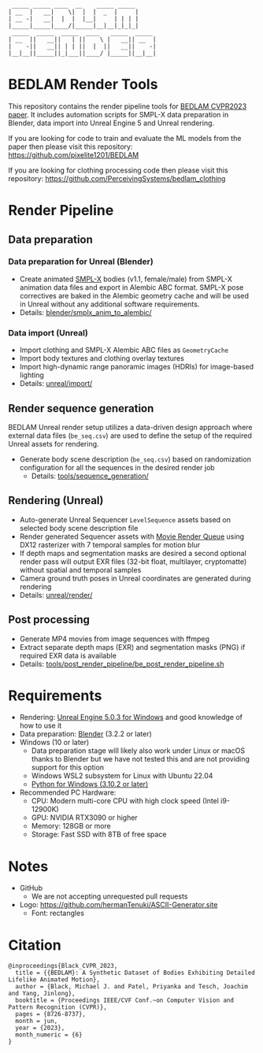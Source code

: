```
 _____ _____ ____  __    _____ _____ 
| __  |   __|    \|  |  |  _  |     |
| __ -|   __|  |  |  |__|     | | | |
|_____|_____|____/|_____|__|__|_|_|_|
 _____  _____  _____  ____   _____  _____ 
| __  ||   __||   | ||    \ |   __|| __  |
|    -||   __|| | | ||  |  ||   __||    -|
|__|__||_____||_|___||____/ |_____||__|__|
```

# BEDLAM Render Tools
This repository contains the render pipeline tools for [BEDLAM CVPR2023 paper](https://bedlam.is.tue.mpg.de). It includes automation scripts for SMPL-X data preparation in Blender, data import into Unreal Engine 5 and Unreal rendering.

If you are looking for code to train and evaluate the ML models from the paper then please visit this repository: https://github.com/pixelite1201/BEDLAM

If you are looking for clothing processing code then please visit this repository: https://github.com/PerceivingSystems/bedlam_clothing

# Render Pipeline

## Data preparation

### Data preparation for Unreal (Blender)
+ Create animated [SMPL-X](https://smpl-x.is.tue.mpg.de/) bodies (v1.1, female/male) from SMPL-X animation data files and export in Alembic ABC format. SMPL-X pose correctives are baked in the Alembic geometry cache and will be used in Unreal without any additional software requirements.
+ Details: [blender/smplx_anim_to_alembic/](blender/smplx_anim_to_alembic/)

### Data import (Unreal)
+ Import clothing and SMPL-X Alembic ABC files as `GeometryCache`
+ Import body textures and clothing overlay textures
+ Import high-dynamic range panoramic images (HDRIs) for image-based lighting
+ Details: [unreal/import/](unreal/import/)

## Render sequence generation
BEDLAM Unreal render setup utilizes a data-driven design approach where external data files (`be_seq.csv`) are used to define the setup of the required Unreal assets for rendering.

+ Generate body scene description (`be_seq.csv`) based on randomization configuration for all the sequences in the desired render job
  + Details: [tools/sequence_generation/](tools/sequence_generation/)

## Rendering (Unreal)
+ Auto-generate Unreal Sequencer `LevelSequence` assets based on selected body scene description file
+ Render generated Sequencer assets with [Movie Render Queue](https://docs.unrealengine.com/5.0/en-US/render-cinematics-in-unreal-engine/) using DX12 rasterizer with 7 temporal samples for motion blur
+ If depth maps and segmentation masks are desired a second optional render pass will output EXR files (32-bit float, multilayer, cryptomatte) without spatial and temporal samples
+ Camera ground truth poses in Unreal coordinates are generated during rendering
+ Details: [unreal/render/](unreal/render/)

## Post processing
+ Generate MP4 movies from image sequences with ffmpeg
+ Extract separate depth maps (EXR) and segmentation masks (PNG) if required EXR data is available
+ Details: [tools/post_render_pipeline/be_post_render_pipeline.sh](tools/post_render_pipeline/be_post_render_pipeline.sh)

# Requirements
+ Rendering: [Unreal Engine 5.0.3 for Windows](https://www.unrealengine.com) and good knowledge of how to use it
+ Data preparation: [Blender](https://www.blender.org) (3.2.2 or later)
+ Windows (10 or later)
    + Data preparation stage will likely also work under Linux or macOS thanks to Blender but we have not tested this and are not providing support for this option
    + Windows WSL2 subsystem for Linux with Ubuntu 22.04
    + [Python for Windows (3.10.2 or later)](https://www.python.org/downloads/windows/)
+ Recommended PC Hardware: 
  + CPU: Modern multi-core CPU with high clock speed (Intel i9-12900K)
  + GPU: NVIDIA RTX3090 or higher
  + Memory: 128GB or more
  + Storage: Fast SSD with 8TB of free space

# Notes
+ GitHub
  + We are not accepting unrequested pull requests
+ Logo: https://github.com/hermanTenuki/ASCII-Generator.site
  + Font: rectangles

# Citation
```
@inproceedings{Black_CVPR_2023,
  title = {{BEDLAM}: A Synthetic Dataset of Bodies Exhibiting Detailed Lifelike Animated Motion},
  author = {Black, Michael J. and Patel, Priyanka and Tesch, Joachim and Yang, Jinlong}, 
  booktitle = {Proceedings IEEE/CVF Conf.~on Computer Vision and Pattern Recognition (CVPR)},
  pages = {8726-8737},
  month = jun,
  year = {2023},
  month_numeric = {6}
}
```
